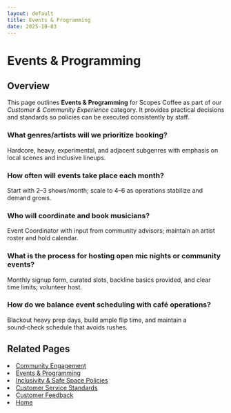 ```yaml
---
layout: default
title: Events & Programming
date: 2025-10-03
---
```


# Events & Programming  

## Overview
This page outlines **Events & Programming** for Scopes Coffee as part of our _Customer & Community Experience_ category. It provides practical decisions and standards so policies can be executed consistently by staff.

### What genres/artists will we prioritize booking?
Hardcore, heavy, experimental, and adjacent subgenres with emphasis on local scenes and inclusive lineups.

### How often will events take place each month?
Start with 2–3 shows/month; scale to 4–6 as operations stabilize and demand grows.

### Who will coordinate and book musicians?
Event Coordinator with input from community advisors; maintain an artist roster and hold calendar.

### What is the process for hosting open mic nights or community events?
Monthly signup form, curated slots, backline basics provided, and clear time limits; volunteer host.

### How do we balance event scheduling with café operations?
Blackout heavy prep days, build ample flip time, and maintain a sound‑check schedule that avoids rushes.

## Related Pages
<li><a href="{{ site.baseurl }}/customers/community.html">Community Engagement</a></li>
<li><a href="{{ site.baseurl }}/customers/events.html">Events & Programming</a></li>
<li><a href="{{ site.baseurl }}/customers/policies.html">Inclusivity & Safe Space Policies</a></li>
<li><a href="{{ site.baseurl }}/customers/standards.html">Customer Service Standards</a></li>
<li><a href="{{ site.baseurl }}/customers/surveys.html">Customer Feedback</a></li>
<li><a href="{{ site.baseurl }}/index.html">Home</a></li>